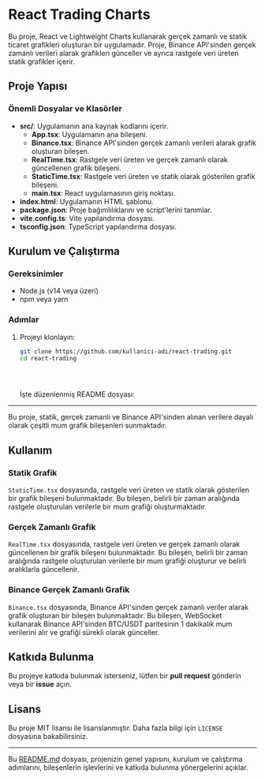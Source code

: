 # React Trading Charts

Bu proje, React ve Lightweight Charts kullanarak gerçek zamanlı ve statik ticaret grafikleri oluşturan bir uygulamadır. Proje, Binance API'sinden gerçek zamanlı verileri alarak grafikleri günceller ve ayrıca rastgele veri üreten statik grafikler içerir.

## Proje Yapısı

### Önemli Dosyalar ve Klasörler

- **src/**: Uygulamanın ana kaynak kodlarını içerir.
  - **App.tsx**: Uygulamanın ana bileşeni.
  - **Binance.tsx**: Binance API'sinden gerçek zamanlı verileri alarak grafik oluşturan bileşen.
  - **RealTime.tsx**: Rastgele veri üreten ve gerçek zamanlı olarak güncellenen grafik bileşeni.
  - **StaticTime.tsx**: Rastgele veri üreten ve statik olarak gösterilen grafik bileşeni.
  - **main.tsx**: React uygulamasının giriş noktası.
- **index.html**: Uygulamanın HTML şablonu.
- **package.json**: Proje bağımlılıklarını ve script'lerini tanımlar.
- **vite.config.ts**: Vite yapılandırma dosyası.
- **tsconfig.json**: TypeScript yapılandırma dosyası.

## Kurulum ve Çalıştırma

### Gereksinimler

- Node.js (v14 veya üzeri)
- npm veya yarn

### Adımlar

1. Projeyi klonlayın:

   ```sh
   git clone https://github.com/kullanici-adi/react-trading.git
   cd react-trading





   ```

   İşte düzenlenmiş README dosyası:

---

Bu proje, statik, gerçek zamanlı ve Binance API'sinden alınan verilere dayalı olarak çeşitli mum grafik bileşenleri sunmaktadır.

## Kullanım

### Statik Grafik

`StaticTime.tsx` dosyasında, rastgele veri üreten ve statik olarak gösterilen bir grafik bileşeni bulunmaktadır. Bu bileşen, belirli bir zaman aralığında rastgele oluşturulan verilerle bir mum grafiği oluşturmaktadır.

### Gerçek Zamanlı Grafik

`RealTime.tsx` dosyasında, rastgele veri üreten ve gerçek zamanlı olarak güncellenen bir grafik bileşeni bulunmaktadır. Bu bileşen, belirli bir zaman aralığında rastgele oluşturulan verilerle bir mum grafiği oluşturur ve belirli aralıklarla güncellenir.

### Binance Gerçek Zamanlı Grafik

`Binance.tsx` dosyasında, Binance API'sinden gerçek zamanlı veriler alarak grafik oluşturan bir bileşen bulunmaktadır. Bu bileşen, WebSocket kullanarak Binance API'sinden BTC/USDT paritesinin 1 dakikalık mum verilerini alır ve grafiği sürekli olarak günceller.

## Katkıda Bulunma

Bu projeye katkıda bulunmak isterseniz, lütfen bir **pull request** gönderin veya bir **issue** açın.

## Lisans

Bu proje MIT lisansı ile lisanslanmıştır. Daha fazla bilgi için `LICENSE` dosyasına bakabilirsiniz.

---

Bu [README.md](http://_vscodecontentref_/15) dosyası, projenizin genel yapısını, kurulum ve çalıştırma adımlarını, bileşenlerin işlevlerini ve katkıda bulunma yönergelerini açıklar.
